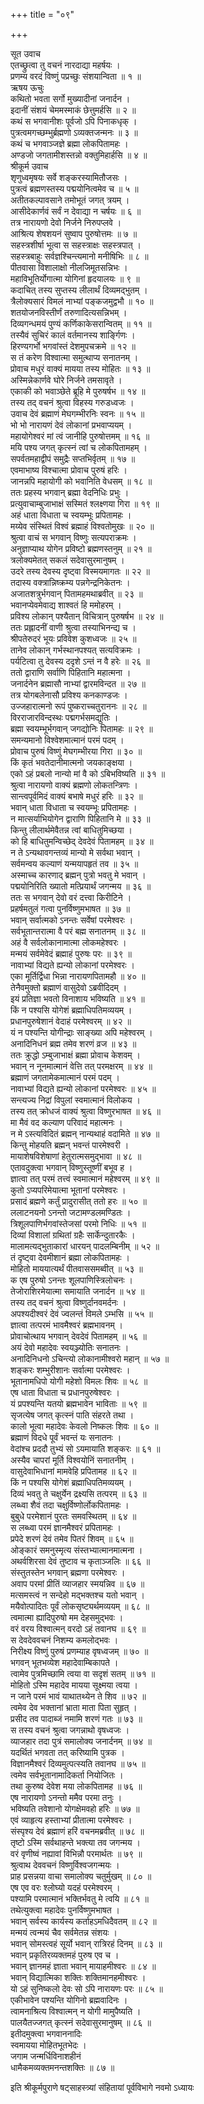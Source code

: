 +++
title = "०९"

+++
    
सूत उवाच  
एतच्छ्रुत्वा तु वचनं नारदाद्या महर्षयः ।  
प्रणम्य वरदं विष्णुं पप्रच्छुः संशयान्विता ॥ १ ॥  
ऋषय ऊचुः  
कथितो भवता सर्गो मुख्यादीनां जनार्दन ।  
इदानीं संशयं चेममस्माकं छेत्तुमर्हसि ॥ २ ॥  
कथं स भगवानीशः पूर्वजो ऽपि पिनाकधृक् ।  
पुत्रत्वमगच्छम्भुर्ब्रह्मणो ऽव्यक्तजन्मनः ॥ ३ ॥  
कथं च भगवाञ्जज्ञे ब्रह्मा लोकपितामहः ।  
अण्डजो जगतामीशस्तन्नो वक्तुमिहार्हसि ॥ ४ ॥  
श्रीकूर्म उवाच  
शृणुध्वमृषयः सर्वे शङ्करस्यामितौजसः ।  
पुत्रत्वं ब्रह्मणस्तस्य पद्मयोनित्वमेव च ॥ ५ ॥  
अतीतकल्पावसाने तमोभूतं जगत् त्रयम् ।  
आसीदेकार्णवं सर्वं न देवाद्या न चर्षयः ॥ ६ ॥  
तत्र नारायणो देवो निर्जने निरुपप्लवे ।  
आश्रित्य शेषशयनं सुष्वाप पुरुषोत्तमः ॥ ७ ॥  
सहस्त्रशीर्षा भूत्वा स सहस्त्राक्षः सहस्त्रपात् ।  
सहस्त्रबाहुः सर्वज्ञश्चिन्त्यमानो मनीषिभिः ॥ ८ ॥  
पीतवासा विशालाक्षो नीलजिमूतसन्निभः ।  
महाविभूतिर्योगात्मा योगिनां हृदयालयः ॥ ९ ॥  
कदाचित् तस्य सुप्तस्य लीलार्थं दिव्यमद्भुतम् ।  
त्रैलोक्यसारं विमलं नाभ्यां पङ्कजमुद्वभौ ॥ १० ॥  
शतयोजनविस्तीर्णं तरुणादित्यसन्निभम् ।  
दिव्यगन्धमयं पुण्यं कर्णिकाकेसरान्वितम् ॥ ११ ॥  
तस्यैवं सुचिरं कालं वर्तमानस्य शार्ङ्गिणः ।  
हिरण्यगर्भो भगवांस्तं देशमुपचक्रमे ॥ १२ ॥  
स तं करेण विश्वात्मा समुत्थाप्य सनातनम् ।  
प्रोवाच मधुरं वाक्यं मायया तस्य मोहितः ॥ १३ ॥  
अस्मिन्नेकार्णवे घोरे निर्जने तमसावृते ।  
एकाकी को भवाञ्छेते ब्रूहि मे पुरुषर्षभ ॥ १४ ॥  
तस्य तद् वचनं श्रुत्वा विहस्य गरुडध्वजः ।  
उवाच देवं ब्रह्माणं मेघगम्भीरनिः स्वनः ॥ १५ ॥  
भो भो नारायणं देवं लोकानां प्रभवाप्ययम् ।  
महायोगेश्वरं मां त्वं जानीहि पुरुषोत्तमम् ॥ १६ ॥  
मयि पश्य जगत् कृत्स्नं त्वां च लोकपितामहम् ।  
सपर्वतमहाद्वीपं समुद्रैः सप्तभिर्वृतम् ॥ १७ ॥  
एवमाभाष्य विश्चात्मा प्रोवाच पुरुषं हरिः ।  
जानन्नपि महायोगी को भवानिति वेधसम् ॥ १८ ॥  
ततः प्रहस्य भगवान् ब्रह्मा वेदनिधिः प्रभुः ।  
प्रत्युवाचाम्बुजाभाक्षं सस्मितं श्लक्ष्णया गिरा ॥ १९ ॥  
अहं धाता विधाता च स्वयम्भूः प्रपितामहः ।  
मय्येव संस्थितं विश्वं ब्रह्माहं विश्वतोमुखः ॥ २० ॥  
श्रुत्वा वाचं स भगवान् विष्णुः सत्यपराक्रमः ।  
अनुज्ञाप्याथ योगेन प्रविष्टो ब्रह्मणस्तनुम् ॥ २१ ॥  
त्रलोक्यमेतत् सकलं सदेवासुरमानुषम् ।  
उदरे तस्य देवस्य दृष्ट्वा विस्मयमागतः ॥ २२ ॥  
तदास्य वक्त्रान्निष्क्रम्य पन्नगेन्द्रनिकेतनः ।  
अजातशत्रुर्भगवान् पितामहमथाब्रवीत् ॥ २३ ॥  
भवानप्येवमेवाद्य शाश्वतं हि ममोहरम् ।  
प्रविश्य लोकान् पश्यैतान् विचित्रान् पुरुषर्षभ ॥ २४ ॥  
ततः प्रह्लादनीं वाणी श्रुत्वा तस्याभिनन्द्य च ।  
श्रीपतेरुदरं भूयः प्रविवेश कुशध्वजः ॥ २५ ॥  
तानेव लोकान् गर्भस्थानपश्यत् सत्यविक्रमः ।  
पर्यटित्वा तु देवस्य ददृशे ऽन्तं न वै हरेः ॥ २६ ॥  
ततो द्वाराणि सर्वाणि पिहितानि महात्मना ।  
जनार्दनेन ब्रह्मासौ नाभ्यां द्वारमविन्दत ॥ २७ ॥  
तत्र योगबलेनासौ प्रविश्य कनकाण्डजः ।  
उज्जहारात्मनो रूपं पुष्कराच्चतुराननः ॥ २८ ॥  
विरराजारविन्दस्थः पद्मगर्भसमद्युतिः ।  
ब्रह्मा स्वयम्भूर्भगवान् जगद्योनिः पितामहः ॥ २९ ॥  
समन्यमानो विश्वेशमात्मानं परमं पदम् ।  
प्रोवाच पुरुषं विष्णुं मेघगम्भीरया गिरा ॥ ३० ॥  
किं कृतं भवतेदानीमात्मनो जयकाङ्क्षया ।  
एको ऽहं प्रबलो नान्यो मां वै को ऽबिभविष्यति ॥ ३१ ॥  
श्रुत्वा नारायणो वाक्यं ब्रह्मणो लोकतन्त्रिणः ।  
सान्त्वपूर्वमिदं वाक्यं बभाषे मधुरं हरिः ॥ ३२ ॥  
भवान् धाता विधाता च स्वयम्भूः प्रपितामहः ।  
न मात्सर्याभियोगेन द्वाराणि पिहितानि मे ॥ ३३ ॥  
किन्तु लीलार्थमेवैतन्न त्वां बाधितुमिच्छया ।  
को हि बाधितुमन्विच्छेद् देवदेवं पितामहम् ॥ ३४ ॥  
न ते ऽन्यथावगन्तव्यं मान्यो मे सर्वथा भवान् ।  
सर्वमन्वय कल्याणं यन्मयापहृतं तव ॥ ३५ ॥  
अस्माच्च कारणाद् ब्रह्मन् पुत्रो भवतु मे भवान् ।  
पद्मयोनिरिति ख्यातो मत्प्रियार्थं जगन्मय ॥ ३६ ॥  
ततः स भगवान् देवो वरं दत्त्वा किरीटिने ।  
प्रहर्षमतुलं गत्वा पुनर्विष्णुमभाषत ॥ ३७ ॥  
भवान् सर्वात्मको ऽनन्तः सर्वेषां परमेश्वरः ।  
सर्वभूतान्तरात्मा वै परं बह्म सनातनम् ॥ ३८ ॥  
अहं वै सर्वलोकानामात्मा लोकमहेश्वरः ।  
मन्मयं सर्वमेवेदं ब्रह्माहं पुरुषः परः ॥ ३९ ॥  
नावाभ्यां विद्यते ह्यन्यो लोकानां परमेश्वरः ।  
एका मूर्तिर्द्विधा भिन्ना नारायणपितामहौ ॥ ४० ॥  
तेनैवमुक्तो ब्रह्माणं वासुदेवो ऽब्रवीदिदम् ।  
इयं प्रतिज्ञा भवतो विनाशाय भविष्यति ॥ ४१ ॥  
किं न पश्यसि योगेशं ब्रह्माधिपतिमव्ययम् ।  
प्रधानपुरुषेशानं वेदाहं परमेश्वरम् ॥ ४२ ॥  
यं न पश्यन्ति योगीन्द्राः साङ्ख्या अपि महेश्वरम् ।  
अनादिनिधनं ब्रह्म तमेव शरणं व्रज ॥ ४३ ॥  
ततः क्रुद्धो ऽम्बुजाभाक्षं ब्रह्मा प्रोवाच केशवम् ।  
भवान् न नूनमात्मानं वेत्ति तत् परमक्षरम् ॥ ४४ ॥  
ब्रह्माणं जगतामेकमात्मानं परमं पदम् ।  
नावाभ्यां विद्यते ह्यन्यो लोकानां परमेश्वरः ॥ ४५ ॥  
सन्त्यज्य निद्रां विपुलां स्वमात्मानं विलोकय ।  
तस्य तत् क्रोधजं वाक्यं श्रुत्वा विष्णुरभाषत ॥ ४६ ॥  
मा मैवं वद कल्याण परिवादं महात्मनः ।  
न मे ऽस्त्यविदितं ब्रह्मन् नान्यथाहं वदामिते ॥ ४७ ॥  
किन्तु मोहयति ब्रह्मन् भवन्तं पारमेश्वरी ।  
मायाशेषविशेषाणां हेतुरात्मसमुद्भावा ॥ ४८ ॥  
एतावदुक्त्वा भगवान् विष्णुस्तूष्णीं बभूव ह ।  
ज्ञात्वा तत् परमं तत्त्वं स्वमात्मानं महेश्वरम् ॥ ४९ ॥  
कुतो ऽप्यपरिमेयात्मा भूतानां परमेश्वरः ।  
प्रसादं ब्रह्मणे कर्तुं प्रादुरासीत् ततो हरः ॥ ५० ॥  
ललाटनयनो ऽनन्तो जटामण्डलमण्डितः ।  
त्रिशूलपाणिर्भगवांस्तेजसां परमो निधिः ॥ ५१ ॥  
दिव्यां विशालां ग्रथितां ग्रहैः सार्केन्दुतारकैः ।  
मालामत्यद्भुताकारां धारयन् पादलम्बिनीम् ॥ ५२ ॥  
तं दृष्ट्वा देवमीशानं ब्रह्मा लोकपितामहः ।  
मोहितो माययात्यर्थं पीतवाससमब्वीत् ॥ ५३ ॥  
क एष पुरुषो ऽनन्तः शूलपाणिस्त्रिलोचनः ।  
तेजोराशिरमेयात्मा समायाति जनार्दन ॥ ५४ ॥  
तस्य तद् वचनं श्रुत्वा विष्णुर्दानवमर्दनः ।  
अपश्यदीश्वरं देवं ज्वलन्तं विमले ऽम्भसि ॥ ५५ ॥  
ज्ञात्वा तत्परमं भावमैश्वरं ब्रह्मभावनम् ।  
प्रोवाचोत्थाय भगवान् देवदेवं पितामहम् ॥ ५६ ॥  
अयं देवो महादेवः स्वयञ्ज्योतिः सनातनः ।  
अनादिनिधनो ऽचिन्त्यो लोकानामीश्वरो महान् ॥ ५७ ॥  
शङ्करः शम्भुरीशानः सर्वात्मा परमेश्वरः ।  
भूतानामधिपो योगी महेशो विमलः शिवः ॥ ५८ ॥  
एष धाता विधाता च प्रधानपुरुषेश्वरः ।  
यं प्रपश्यन्ति यतयो ब्रह्मभावेन भाविताः ॥ ५९ ॥  
सृजत्येष जगत् कृत्स्नं पाति संहरते तथा ।  
कालो भूत्वा महादेवः केवलो निष्कलः शिवः ॥ ६० ॥  
ब्रह्माणं विदधे पूर्वं भवन्तं यः सनातनः ।  
वेदांश्च प्रददौ तुभ्यं सो ऽयमायाति शङ्करः ॥ ६१ ॥  
अस्यैव चापरां मूर्ति विश्वयोनिं सनातनीम् ।  
वासुदेवाभिधानां मामवेहि प्रपितामह ॥ ६२ ॥  
किं न पश्यसि योगेशं ब्रह्माधिपतिमव्ययम् ।  
दिव्यं भवतु ते चक्षुर्येन द्रक्ष्यसि तत्परम् ॥ ६३ ॥  
लब्ध्वा शैवं तदा चक्षुर्विष्णोर्लोकपितामहः ।  
बुबुधे परमेशानं पुरतः समवस्थितम् ॥ ६४ ॥  
स लब्ध्वा परमं ज्ञानमैश्वरं प्रपितामहः ।  
प्रपेदे शरणं देवं तमेव पितरं शिवम् ॥ ६५ ॥  
ओङ्कारं समनुस्मृत्य संस्तभ्यात्मानमात्मना ।  
अथर्वशिरसा देवं तुष्टाव च कृताञ्जलिः ॥ ६६ ॥  
संस्तुतस्तेन भगवान् ब्रह्मणा परमेश्वरः ।  
अवाप परमां प्रीतिं व्याजहार स्मयन्निव ॥ ६७ ॥  
मत्समस्त्वं न सन्देहो मद्भक्तश्च यतो भवान् ।  
मयैवोत्पादितः पूर्वं लोकसृष्ट्यर्थमव्ययम् ॥ ६८ ॥  
त्वमात्मा ह्यादिपुरुषो मम देहसमुद्भवः ।  
वरं वरय विश्वात्मन् वरदो ऽहं तवानघ ॥ ६९ ॥  
स देवदेववचनं निशम्य कमलोद्भवः ।  
निरीक्ष्य विष्णुं पुरुषं प्रणम्याह वृषध्वजम् ॥ ७० ॥  
भगवन् भूतभव्येश महादेवाम्बिकापते ।  
त्वामेव पुत्रमिच्छामि त्वया वा सदृशं सतम् ॥ ७१ ॥  
मोहितो ऽस्मि महादेव मायया सूक्ष्मया त्वया ।  
न जाने परमं भावं याथातथ्येन ते शिव ॥ ७२ ॥  
त्वमेव देव भक्तानां भ्राता माता पिता सुहृत् ।  
प्रसीद तव पादाब्जं नमामि शरणं गतः ॥ ७३ ॥  
स तस्य वचनं श्रुत्वा जगन्नाथो वृषध्वजः ।  
व्याजहार तदा पुत्रं समालोक्य जनार्दनम् ॥ ७४ ॥  
यदर्थितं भगवता तत् करिष्यामि पुत्रक ।  
विज्ञानमैश्वरं दिव्यमुत्पत्स्यति तवानघ ॥ ७५ ॥  
त्वमेव सर्वभूतानामादिकर्ता नियोजितः ।  
तथा कुरुष्व देवेश मया लोकपितामह ॥ ७६ ॥  
एष नारायणो ऽनन्तो ममैव परमा तनुः ।  
भविष्यति तवेशानो योगक्षेमवहो हरिः ॥ ७७ ॥  
एवं व्याहृत्य हस्ताभ्यां प्रीतात्मा परमेश्वरः ।  
संस्पृश्य देवं ब्रह्माणं हरिं वचनमब्रवीत् ॥ ७८ ॥  
तृष्टो ऽस्मि सर्वथाहन्ते भक्त्या तव जगन्मय ।  
वरं वृणीष्वं नह्यावां विभिन्नौ परमार्थतः ॥ ७९ ॥  
श्रुत्वाथ देववचनं विष्णुर्विश्वजगन्मयः ।  
प्राह प्रसन्नया वाचा समालोक्य चतुर्मुखम् ॥ ८० ॥  
एष एव वरः श्लोघ्यो यदहं परमेश्वरम् ।  
पश्यामि परमात्मानं भक्तिर्भवतु मे त्वयि ॥ ८१ ॥  
तथेत्युक्त्वा महादेवः पुनर्विष्णुमभाषत ।  
भवान् सर्वस्य कार्यस्य कर्ताहऽमधिदैवतम् ॥ ८२ ॥  
मन्मयं त्वन्मयं चैव सर्वमेतन्न संशयः ।  
भवान् सोमस्त्वहं सूर्यो भवान् रात्रिरहं दिनम् ॥ ८३ ॥  
भवान् प्रकृतिरव्यक्तमहं पुरुष एव च ।  
भवान् ज्ञानमहं ज्ञाता भवान् मायाहमीश्वरः ॥ ८४ ॥  
भवान् विद्यात्मिका शक्तिः शक्तिमानहमीश्वरः ।  
यो ऽहं सुनिष्कलो देवः सो ऽपि नारायणः परः ॥ ८५ ॥  
एकीभावेन पश्यन्ति योगिनो ब्रह्मवादिनः ।  
त्वामनाश्रित्य विश्वात्मन् न योगी मामुपैष्यति ।  
पालयैतज्जगत् कृत्स्नं सदेवासुरमानुषम् ॥ ८६ ॥  
इतीदमुक्त्वा भगवाननादिः  
स्वमायया मोहितभूतभेदः ।  
जगाम जन्मर्धिविनाशहीनं  
धामैकमव्यक्तमनन्तशक्तिः ॥ ८७ ॥  
    
इति श्रीकूर्मपुराणे षट्साहस्त्र्यां संहितायां पूर्वविभागे नवमो ऽध्यायः
